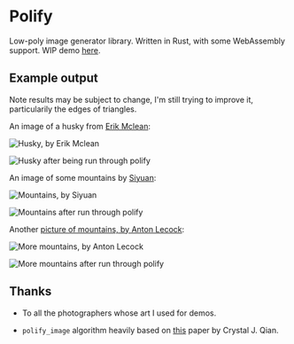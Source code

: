 # Polify

Low-poly image generator library. Written in Rust, with some WebAssembly support. WIP demo [here](https://clementtsang.github.io/polify/).

## Example output

Note results may be subject to change, I'm still trying to improve it, particularily the edges of triangles.

An image of a husky from [Erik Mclean](https://unsplash.com/photos/0P3M35GDyk8):

![Husky, by Erik Mclean](examples/simple_test/erik-mclean.jpg)

![Husky after being run through polify](examples/simple_test/doggo.png)

An image of some mountains by [Siyuan](https://unsplash.com/photos/6CUdZEColp0):

![Mountains, by Siyuan](examples/simple_test/siyuan.jpg)

![Mountains after run through polify](examples/simple_test/mountains.png)

Another [picture of mountains, by Anton Lecock](https://unsplash.com/photos/-EJEaytR9fw):

![More mountains, by Anton Lecock](examples/simple_test/anton-lecock.png)

![More mountains after run through polify](examples/simple_test/rocks.png)

## Thanks

- To all the photographers whose art I used for demos.

- `polify_image` algorithm heavily based on [this](https://cjqian.github.io/docs/tri_iw_paper.pdf) paper by Crystal J. Qian.
